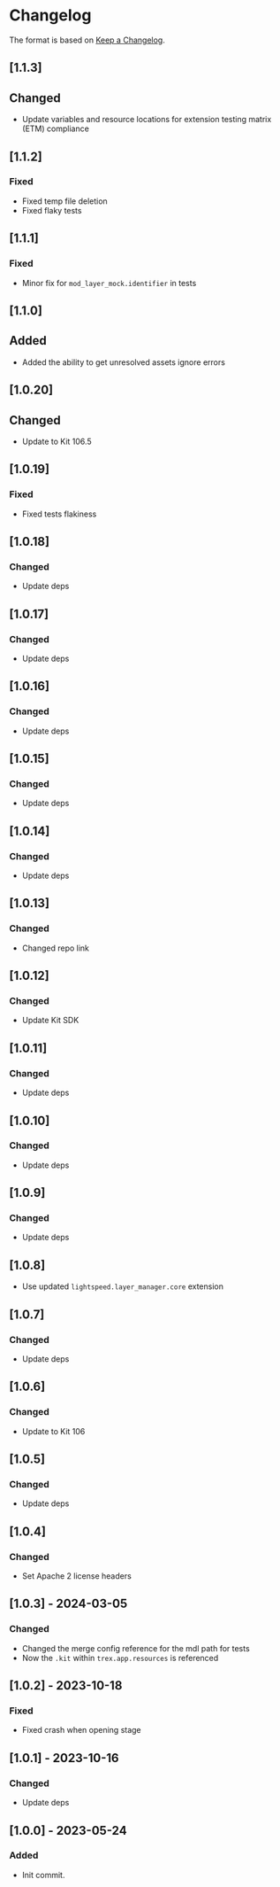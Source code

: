 # Changelog

The format is based on [Keep a Changelog](https://keepachangelog.com/en/1.0.0/).

## [1.1.3]
## Changed
- Update variables and resource locations for extension testing matrix (ETM) compliance

## [1.1.2]
### Fixed
- Fixed temp file deletion
- Fixed flaky tests

## [1.1.1]
### Fixed
- Minor fix for `mod_layer_mock.identifier` in tests

## [1.1.0]
## Added
- Added the ability to get unresolved assets ignore errors

## [1.0.20]
## Changed
- Update to Kit 106.5

## [1.0.19]
### Fixed
- Fixed tests flakiness

## [1.0.18]
### Changed
- Update deps

## [1.0.17]
### Changed
- Update deps

## [1.0.16]
### Changed
- Update deps

## [1.0.15]
### Changed
- Update deps

## [1.0.14]
### Changed
- Update deps

## [1.0.13]
### Changed
- Changed repo link

## [1.0.12]
### Changed
- Update Kit SDK

## [1.0.11]
### Changed
- Update deps

## [1.0.10]
### Changed
- Update deps

## [1.0.9]
### Changed
- Update deps

## [1.0.8]
- Use updated `lightspeed.layer_manager.core` extension

## [1.0.7]
### Changed
- Update deps

## [1.0.6]
### Changed
- Update to Kit 106

## [1.0.5]
### Changed
- Update deps

## [1.0.4]
### Changed
- Set Apache 2 license headers

## [1.0.3] - 2024-03-05
### Changed
- Changed the merge config reference for the mdl path for tests
- Now the `.kit` within `trex.app.resources` is referenced

## [1.0.2] - 2023-10-18
### Fixed
- Fixed crash when opening stage

## [1.0.1] - 2023-10-16
### Changed
- Update deps

## [1.0.0] - 2023-05-24
### Added
- Init commit.
